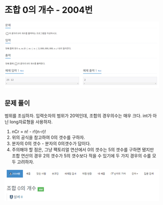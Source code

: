 # 조합 0의 개수 - 2004번

![](./img/1.PNG)

## 문제 풀이

범위를 조심하자. 입력숫자의 범위가 20억인데, 조합의 경우의수는 매우 크다.
int가 아닌 long자료형을 사용하자.

1. nCr = n! - r!(n-r)!
2. 위의 공식을 참고하여 0의 갯수를 구하자.
3. 분자의 0의 갯수 - 분자의 0의갯수가 답이다.
4. 주의해야 할 점은, 그냥 팩토리얼 연산에서 0의 갯수는 5의 갯수를 구하면 됐지만 조합 연산의 경우 2의 갯수가 5의 갯수보다 적을 수 있기에 두 가지 경우의 수를 모두 고려하자.

![](./img/2.PNG)